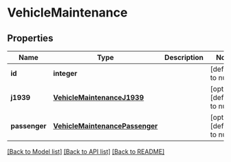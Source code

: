 # VehicleMaintenance

## Properties
Name | Type | Description | Notes
------------ | ------------- | ------------- | -------------
**id** | **integer** |  | [default to null]
**j1939** | [**VehicleMaintenanceJ1939**](VehicleMaintenanceJ1939.md) |  | [optional] [default to null]
**passenger** | [**VehicleMaintenancePassenger**](VehicleMaintenancePassenger.md) |  | [optional] [default to null]

[[Back to Model list]](../README.md#documentation-for-models) [[Back to API list]](../README.md#documentation-for-api-endpoints) [[Back to README]](../README.md)


